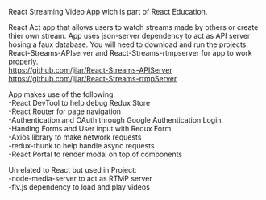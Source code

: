 React Streaming Video App wich is part of React Education.

React Act app that allows users to watch streams made by others or create thier own stream. App uses json-server dependency to act as  API server hosing a faux database. You will need to download and run the projects: React-Streams-APIserver and React-Streams-rtmpserver for app to work properly.  
https://github.com/jilar/React-Streams-APIServer  
https://github.com/jilar/React-Streams-rtmpServer  
  
App makes use of the following:    
-React DevTool to help debug Redux Store   
-React Router for page navigation  
-Authentication and OAuth through Google Authentication Login.  
-Handing Forms and User input with Redux Form  
-Axios library to make network requests  
-redux-thunk to help handle async requests  
-React Portal to render modal on top of components  
  
Unrelated to React but used in Project:  
-node-media-server to act as RTMP server  
-flv.js dependency to load and play videos  
